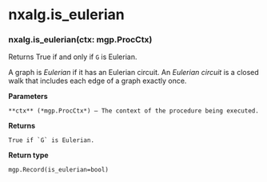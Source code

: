 # nxalg.is_eulerian


### nxalg.is_eulerian(ctx: mgp.ProcCtx)
Returns True if and only if `G` is Eulerian.

A graph is *Eulerian* if it has an Eulerian circuit. An *Eulerian
circuit* is a closed walk that includes each edge of a graph exactly
once.


**Parameters**

    **ctx** (*mgp.ProcCtx*) – The context of the procedure being executed.



**Returns**

    True if `G` is Eulerian.



**Return type**

    mgp.Record(is_eulerian=bool)
